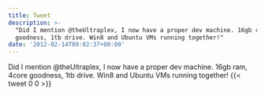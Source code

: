 ```yaml
---
title: Tweet
description: >-
  "Did I mention @theUltraplex, I now have a proper dev machine. 16gb ram, 4core
  goodness, 1tb drive. Win8 and Ubuntu VMs running together!"
date: '2012-02-14T09:02:37+00:00'
---
```

Did I mention @theUltraplex, I now have a proper dev machine. 16gb ram, 4core goodness, 1tb drive. Win8 and Ubuntu VMs running together!
      {{< tweet 0 0 >}}
    
